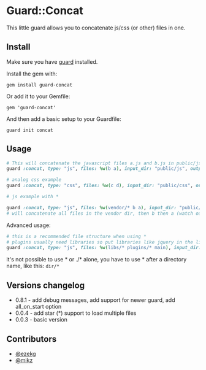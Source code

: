 # Guard::Concat

This little guard allows you to concatenate js/css (or other) files in one.


## Install

Make sure you have [guard](http://github.com/guard/guard) installed.

Install the gem with:

    gem install guard-concat

Or add it to your Gemfile:

    gem 'guard-concat'

And then add a basic setup to your Guardfile:

    guard init concat


## Usage


``` ruby
# This will concatenate the javascript files a.js and b.js in public/js to all.js
guard :concat, type: "js", files: %w(b a), input_dir: "public/js", output: "public/js/all"

# analog css example
guard :concat, type: "css", files: %w(c d), input_dir: "public/css", output: "public/css/all"

# js example with *

guard :concat, type: "js", files: %w(vendor/* b a), input_dir: "public/js", output: "public/js/all"
# will concatenate all files in the vendor dir, then b then a (watch out of dependencies)
```

Advanced usage:

``` ruby
# this is a recommended file structure when using *
# plugins usually need libraries so put libraries like jquery in the libs directory, then your jquery (or another library) plugin(s) in the plugins dir and at the end your main file(s)
guard :concat, type: "js", files: %w(libs/* plugins/* main), input_dir: "public/js", output: "public/js/all"
```

it's not possible to use * or ./* alone, you have to use * after a directory name, like this: `dir/*`

## Versions changelog
- 0.8.1 - add debug messages, add support for newer guard, add all_on_start option
- 0.0.4 - add star (*) support to load multiple files 
- 0.0.3 - basic version

## Contributors

- [@ezekg](https://github.com/ezekg)
- [@mikz](https://github.com/mikz)
